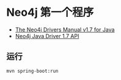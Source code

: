# Neo4j 第一个程序

- [The Neo4j Drivers Manual v1.7 for Java](https://neo4j.com/docs/pdf/neo4j-driver-manual-1.7-java.pdf)
- [Neo4j Java Driver 1.7 API](https://neo4j.com/docs/api/java-driver/1.7/)

## 运行

```bash
mvn spring-boot:run
```